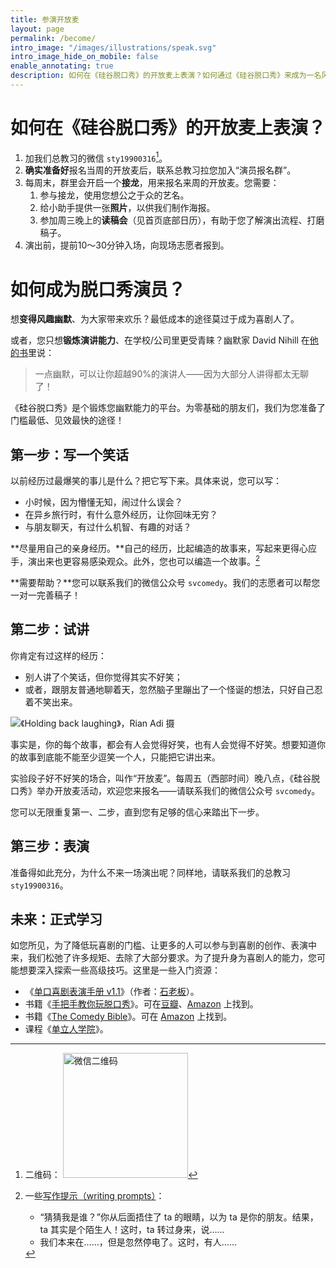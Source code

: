 ```yaml
---
title: 参演开放麦
layout: page
permalink: /become/
intro_image: "/images/illustrations/speak.svg"
intro_image_hide_on_mobile: false
enable_annotating: true
description: 如何在《硅谷脱口秀》的开放麦上表演？如何通过《硅谷脱口秀》来成为一名风趣幽默、谈吐自然的人？
---
```


# 如何在《硅谷脱口秀》的开放麦上表演？

1. 加我们总教习的微信 `sty19900316`[^1]。
2. **确实准备好**报名当周的开放麦后，联系总教习拉您加入“演员报名群”。
3. 每周末，群里会开启一个**接龙**，用来报名来周的开放麦。您需要：
   1. 参与接龙，使用您想公之于众的艺名。
   2. 给小助手提供一张**照片**，以供我们制作海报。
   3. 参加周三晚上的**读稿会**（见首页底部日历），有助于您了解演出流程、打磨稿子。
4. 演出前，提前10～30分钟入场，向现场志愿者报到。

# 如何成为脱口秀演员？

想**变得风趣幽默**、为大家带来欢乐？最低成本的途径莫过于成为喜剧人了。

或者，您只想**锻炼演讲能力**、在学校/公司里更受青睐？幽默家 David Nihill 在[他的书](https://www.goodreads.com/book/show/25898541-do-you-talk-funny)里说：

> 一点幽默，可以让你超越90%的演讲人——因为大部分人讲得都太无聊了！

《硅谷脱口秀》是个锻炼您幽默能力的平台。为零基础的朋友们，我们为您准备了门槛最低、见效最快的途径！

## 第一步：写一个笑话

以前经历过最爆笑的事儿是什么？把它写下来。具体来说，您可以写：

- 小时候，因为懵懂无知，闹过什么误会？
- 在异乡旅行时，有什么意外经历，让你回味无穷？
- 与朋友聊天，有过什么机智、有趣的对话？

**尽量用自己的亲身经历。**自己的经历，比起编造的故事来，写起来更得心应手，演出来也更容易感染观众。此外，您也可以编造一个故事。[^2]

**需要帮助？**您可以联系我们的微信公众号 `svcomedy`。我们的志愿者可以帮您一对一完善稿子！

## 第二步：试讲

你肯定有过这样的经历：

- 别人讲了个笑话，但你觉得其实不好笑；
- 或者，跟朋友普通地聊着天，忽然脑子里蹦出了一个怪诞的想法，只好自己忍着不笑出来。

![《Holding back laughing》，Rian Adi 摄](https://i.imgur.com/MvD4NJw.jpg)

事实是，你的每个故事，都会有人会觉得好笑，也有人会觉得不好笑。想要知道你的故事到底能不能至少逗笑一个人，只能把它讲出来。

实验段子好不好笑的场合，叫作“开放麦”。每周五（西部时间）晚八点，《硅谷脱口秀》举办开放麦活动，欢迎您来报名——请联系我们的微信公众号 `svcomedy`。

您可以无限重复第一、二步，直到您有足够的信心来踏出下一步。

## 第三步：表演

准备得如此充分，为什么不来一场演出呢？同样地，请联系我们的总教习 `sty19900316`。

## 未来：正式学习

如您所见，为了降低玩喜剧的门槛、让更多的人可以参与到喜剧的创作、表演中来，我们松弛了许多规矩、去除了大部分要求。为了提升身为喜剧人的能力，您可能想要深入探索一些高级技巧。这里是一些入门资源：

- 《[单口喜剧表演手册 v1.1](https://yes1am.github.io/stand-up-comedy/)》（作者：[石老板](https://weibo.com/shilaoban)）。
- 书籍《[手把手教你玩脱口秀](https://www.goodreads.com/book/show/37943569)》。可在[豆瓣](https://book.douban.com/subject/27617213/)、[Amazon](https://www.amazon.com/Step-Stand-Up-Comedy-Revised/dp/0989735176) 上找到。
- 书籍《[The Comedy Bible](https://www.goodreads.com/book/show/228732)》。可在 [Amazon](https://www.amazon.com/Comedy-Bible-Stand-up-Sitcom-Ultimate/dp/0743201256) 上找到。
- 课程《[单立人学院](http://www.danlirencomedy.com/dlrxy)》。

[^1]: 二维码：
    <img alt="微信二维码" src="https://tva1.sinaimg.cn/large/e6c9d24egy1h2bzi0y412j20i10i13zq.jpg" height=200 />

[^2]: 一些[写作提示（writing prompts）](https://blog.reedsy.com/short-story-ideas/comedy/)：
    - “猜猜我是谁？”你从后面捂住了 ta 的眼睛，以为 ta 是你的朋友。结果，ta 其实是个陌生人！这时，ta 转过身来，说……
    - 我们本来在……，但是忽然停电了。这时，有人……
